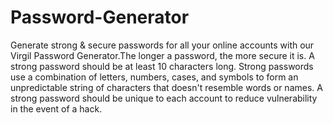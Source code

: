 # Password-Generator
Generate strong &amp; secure passwords for all your online accounts with our Virgil Password Generator.The longer a password, the more secure it is. A strong password should be at least 10 characters long.
Strong passwords use a combination of letters, numbers, cases, and symbols to form an unpredictable string of characters that doesn't resemble words or names.
A strong password should be unique to each account to reduce vulnerability in the event of a hack.
